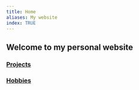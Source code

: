 ```yaml
---
title: Home
aliases: My website
index: TRUE
---
```


## Welcome to my personal website

### [Projects](projects/index.md)

### [Hobbies](hobbies/index.md)


